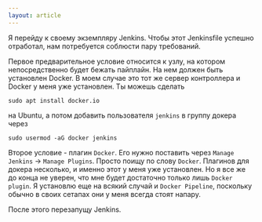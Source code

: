 ```yaml
---
layout: article
---
```

Я перейду к своему экземпляру Jenkins. Чтобы этот Jenkinsfile успешно отработал, нам потребуется соблюсти пару требований.

Первое предварительное условие относится к узлу, на котором непосредственно будет бежать пайплайн. На нем должен быть установлен Docker. В моем случае это тот же сервер контроллера и Docker у меня уже установлен. Ты можешь сделать 
```
sudo apt install docker.io
```
 на Ubuntu, а потом добавить пользователя `jenkins` в группу докера через 
 ```
 sudo usermod -aG docker jenkins
```

Второе условие - плагин `Docker`. Его нужно поставить через `Manage Jenkins` -> `Manage Plugins`. Просто поищу по слову `Docker`. Плагинов для докера несколько, и именно этот у меня уже установлен. Но я все же до конца не уверен, что мне будет достаточно только лишь `Docker plugin`. Я установлю еще на всякий случай и `Docker Pipeline`, поскольку обычно в своих сетапах они у меня всегда стоят напару.

После этого перезапущу Jenkins.
